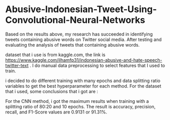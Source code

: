 # Abusive-Indonesian-Tweet-Using-Convolutional-Neural-Networks


Based on the results above, my research has succeeded in identifying tweets containing abusive words on Twitter social media. After testing and evaluating the analysis of tweets that containing abusive words.

dataset that i use is from kaggle.com, the link is https://www.kaggle.com/ilhamfp31/indonesian-abusive-and-hate-speech-twitter-text . I do manual data preprocessing to select features that I used to train.

i decided to do different training with many epochs and data splitting ratio variables to get the best hyperparameter for each method. For the dataset that i used, some conclusions that i got are :

For the CNN method, i got the maximum results when training with a splitting ratio of 80:20 and 10 epochs. The result is accuracy, precision, recall, and F1-Score values are 0.9131 or 91.31%. 
